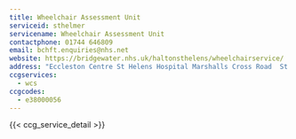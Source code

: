 ```yaml
---
title: Wheelchair Assessment Unit
serviceid: sthelmer
servicename: Wheelchair Assessment Unit
contactphone: 01744 646809
email: bchft.enquiries@nhs.net
website: https://bridgewater.nhs.uk/haltonsthelens/wheelchairservice/
address: "Eccleston Centre St Helens Hospital Marshalls Cross Road  St Helens Merseyside WA9 3DA"
ccgservices:
  - wcs
ccgcodes:
  - e38000056
---
```


{{< ccg_service_detail >}}
